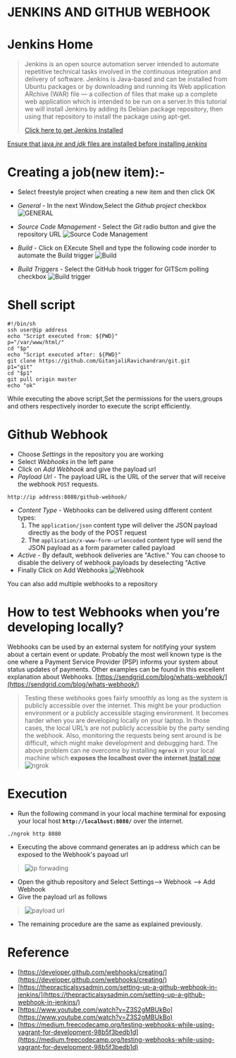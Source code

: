 # JENKINS AND GITHUB WEBHOOK
# Jenkins Home 
> Jenkins is an open source automation server intended to automate repetitive technical tasks involved in the continuous integration and delivery of software. Jenkins is Java-based and can be installed from Ubuntu packages or by downloading and running its Web application ARchive (WAR) file — a collection of files that make up a complete web application which is intended to be run on a server.In this tutorial we will install Jenkins by adding its Debian package repository, then using that repository to install the package using apt-get.
>
> [Click here to get Jenkins Installed](https://www.digitalocean.com/community/tutorials/how-to-install-jenkins-on-ubuntu-16-04)
>
[Ensure that java *jre* and *jdk* files are installed before installing *jenkins*](https://www.linode.com/docs/development/java/install-java-on-ubuntu-16-04/)
> 
# Creating a job(new item):-
* Select freestyle project when creating a new item and then click OK
* *General* - In the next Window,Select the *Github project* checkbox
![GENERAL](https://github.com/GitanjaliRavichandran/git/blob/master/Selection_005.png)
* *Source Code Management* - Select the *Git* radio button and give the repository URL
![Source Code Management](https://github.com/GitanjaliRavichandran/git/blob/master/Selection_006.png)

* *Build* - Click on EXecute Shell and type the following code inorder to automate the Build trigger
![Build](https://github.com/GitanjaliRavichandran/git/blob/master/Selection_010.png)

* *Build Triggers* - Select the GitHub hook trigger for GITScm polling checkbox
![Build trigger](https://github.com/GitanjaliRavichandran/git/blob/master/Selection_007.png)
>
>
# Shell script
```
#!/bin/sh
ssh user@ip address
echo "Script executed from: ${PWD}"
p="/var/www/html/" 
cd "$p" 
echo "Script executed after: ${PWD}"
git clone https://github.com/GitanjaliRavichandran/git.git
p1="git"
cd "$p1"
git pull origin master
echo "ok"

```
While executing the above script,Set the permissions for the users,groups and others respectively inorder to execute the script efficiently.
>

# Github Webhook
* Choose *Settings* in the repository you are working
* Select *Webhooks* in the left pane
* Click on *Add Webhook* and give the payload url
* *Payload Url* - The payload URL is the URL of the server that will receive the webhook ```POST``` requests.
```
http://ip address:8080/github-webhook/  
```
* *Content Type* - Webhooks can be delivered using different content types:
  1. The ```application/json``` content type will deliver the JSON payload directly as the body of the POST request
  2. The ```application/x-www-form-urlencoded``` content type will send the JSON payload as a form parameter called payload
* *Active* - By default, webhook deliveries are "Active." You can choose to disable the delivery of webhook payloads by deselecting "Active
* Finally Click on Add Webhooks
![Webhook](https://github.com/GitanjaliRavichandran/git/blob/master/Selection_011.png)

You can also add multiple webhooks to a repository 
# How to test Webhooks when you’re developing locally?
Webhooks can be used by an external system for notifying your system about a certain event or update. Probably the most well known type is the one where a Payment Service Provider (PSP) informs your system about status updates of payments.
Other examples can be found in this excellent explanation about Webhooks. 
[https://sendgrid.com/blog/whats-webhook/](https://sendgrid.com/blog/whats-webhook/)
> Testing these webhooks goes fairly smoothly as long as the system is publicly accessible over the internet. This might be your production environment or a publicly accessible staging environment. It becomes harder when you are developing locally on your laptop. In those cases, the local URL’s are not publicly accessible by the party sending the webhook. Also, monitoring the requests being sent around is be difficult, which might make development and debugging hard.
The above problem can ne overcome by installing **```ngrock```** in your local machine which **exposes the localhost over the internet**.[Install now](https://ngrok.com/download)
> ![ngrok](https://github.com/GitanjaliRavichandran/git/blob/master/ngrok.png)
# Execution
* Run the following command in your local machine terminal for exposing your local host **```http://localhost:8080/```** over the internet.
>
```
./ngrok http 8080
```
* Executing the above command generates an ip address which can be exposed to the Webhook's payoad url 
> ![ip forwading](https://github.com/GitanjaliRavichandran/git/blob/master/Selection_015.png)
* Open the github repository and Select Settings--> Webhook --> Add Webhook
* Give the payload url as follows
> ![payload url](https://github.com/GitanjaliRavichandran/git/blob/master/Selection_013.png)
* The remaining procedure are the same as explained previously.


# Reference
* [https://developer.github.com/webhooks/creating/](https://developer.github.com/webhooks/creating/)
* [https://thepracticalsysadmin.com/setting-up-a-github-webhook-in-jenkins/](https://thepracticalsysadmin.com/setting-up-a-github-webhook-in-jenkins/)
* [https://www.youtube.com/watch?v=Z3S2gMBUkBo](https://www.youtube.com/watch?v=Z3S2gMBUkBo)
* [https://medium.freecodecamp.org/testing-webhooks-while-using-vagrant-for-development-98b5f3bedb1d](https://medium.freecodecamp.org/testing-webhooks-while-using-vagrant-for-development-98b5f3bedb1d)
